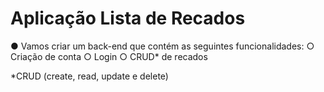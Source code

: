 # Aplicação Lista de Recados

● Vamos criar um back-end que contém
as seguintes funcionalidades:
○ Criação de conta
○ Login
○ CRUD* de recados

*CRUD (create, read, update e delete)
